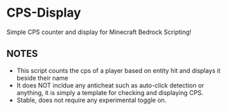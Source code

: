 # CPS-Display
Simple CPS counter and display for Minecraft Bedrock Scripting!

## NOTES
- This script counts the cps of a player based on entity hit and displays it beside their name
- It does NOT incldue any anticheat such as auto-click detection or anything, it is simply a template for checking and displaying CPS.
- Stable, does not require any experimental toggle on.
